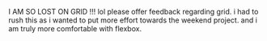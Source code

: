 I AM SO LOST ON GRID !!! lol please offer feedback regarding grid. i had to rush this as i wanted to put more effort towards the weekend project. 
and i am truly more comfortable with flexbox.

